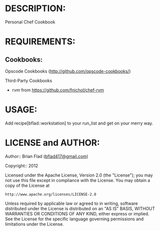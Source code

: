 # DESCRIPTION:

Personal Chef Cookbook

# REQUIREMENTS:

## Cookbooks:

Opscode Cookbooks (http://github.com/opscode-cookbooks/)

Third-Party Cookbooks

* rvm from https://github.com/fnichol/chef-rvm

# USAGE:

Add recipe[bflad::workstation] to your run_list and get on your merry way.

# LICENSE and AUTHOR:
      
Author:: Brian Flad (<bflad417@gmail.com>)

Copyright:: 2012

Licensed under the Apache License, Version 2.0 (the "License");
you may not use this file except in compliance with the License.
You may obtain a copy of the License at

    http://www.apache.org/licenses/LICENSE-2.0

Unless required by applicable law or agreed to in writing, software
distributed under the License is distributed on an "AS IS" BASIS,
WITHOUT WARRANTIES OR CONDITIONS OF ANY KIND, either express or implied.
See the License for the specific language governing permissions and
limitations under the License.